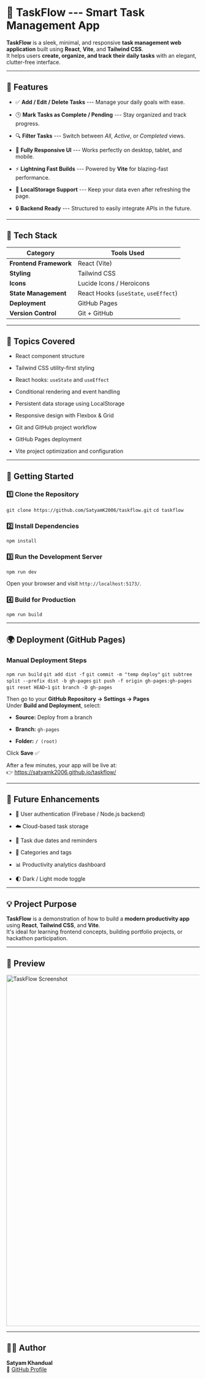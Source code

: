 📝 TaskFlow --- Smart Task Management App
=======================================

**TaskFlow** is a sleek, minimal, and responsive **task management web application** built using **React**, **Vite**, and **Tailwind CSS**.\
It helps users **create, organize, and track their daily tasks** with an elegant, clutter-free interface.

* * * * *

🌟 Features
-----------

-   ✅ **Add / Edit / Delete Tasks** --- Manage your daily goals with ease.

-   🕒 **Mark Tasks as Complete / Pending** --- Stay organized and track progress.

-   🔍 **Filter Tasks** --- Switch between *All*, *Active*, or *Completed* views.

-   🎨 **Fully Responsive UI** --- Works perfectly on desktop, tablet, and mobile.

-   ⚡ **Lightning Fast Builds** --- Powered by **Vite** for blazing-fast performance.

-   💾 **LocalStorage Support** --- Keep your data even after refreshing the page.

-   🔒 **Backend Ready** --- Structured to easily integrate APIs in the future.

* * * * *

🧱 Tech Stack
-------------

| Category | Tools Used |
| --- | --- |
| **Frontend Framework** | React (Vite) |
| **Styling** | Tailwind CSS |
| **Icons** | Lucide Icons / Heroicons |
| **State Management** | React Hooks (`useState`, `useEffect`) |
| **Deployment** | GitHub Pages |
| **Version Control** | Git + GitHub |

* * * * *

🧭 Topics Covered
-----------------

-   React component structure

-   Tailwind CSS utility-first styling

-   React hooks: `useState` and `useEffect`

-   Conditional rendering and event handling

-   Persistent data storage using LocalStorage

-   Responsive design with Flexbox & Grid

-   Git and GitHub project workflow

-   GitHub Pages deployment

-   Vite project optimization and configuration

* * * * *

🚀 Getting Started
------------------

### 1️⃣ Clone the Repository

`git clone https://github.com/SatyamK2006/taskflow.git`
`cd taskflow`

### 2️⃣ Install Dependencies

`npm install`

### 3️⃣ Run the Development Server

`npm run dev`

Open your browser and visit `http://localhost:5173/`.

### 4️⃣ Build for Production

`npm run build`

* * * * *

🌍 Deployment (GitHub Pages)
----------------------------

### Manual Deployment Steps

`npm run build`
`git add dist -f`
`git commit -m "temp deploy"`
`git subtree split --prefix dist -b gh-pages`
`git push -f origin gh-pages:gh-pages`
`git reset HEAD~1`
`git branch -D gh-pages`

Then go to your **GitHub Repository → Settings → Pages**\
Under **Build and Deployment**, select:

-   **Source:** Deploy from a branch

-   **Branch:** `gh-pages`

-   **Folder:** `/ (root)`

Click **Save** ✅

After a few minutes, your app will be live at:\
👉 <https://satyamk2006.github.io/taskflow/>

* * * * *

🔮 Future Enhancements
----------------------

-   🔑 User authentication (Firebase / Node.js backend)

-   ☁️ Cloud-based task storage

-   📅 Task due dates and reminders

-   🧭 Categories and tags

-   📊 Productivity analytics dashboard

-   🌓 Dark / Light mode toggle

* * * * *

💡 Project Purpose
------------------

**TaskFlow** is a demonstration of how to build a **modern productivity app** using **React**, **Tailwind CSS**, and **Vite**.\
It's ideal for learning frontend concepts, building portfolio projects, or hackathon participation.

* * * * *

📸 Preview
----------

<img width="1919" height="916" alt="TaskFlow Screenshot" src="https://github.com/user-attachments/assets/658898ea-d9db-4148-a8cd-146e5d61a74e" />

* * * * *

👨‍💻 Author
------------

**Satyam Khandual**\
🔗 [GitHub Profile](https://github.com/SatyamK2006)
